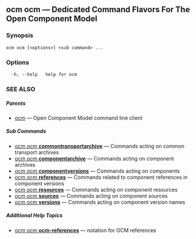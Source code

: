## ocm ocm &mdash; Dedicated Command Flavors For The Open Component Model

### Synopsis

```
ocm ocm [<options>] <sub command> ...
```

### Options

```
  -h, --help   help for ocm
```

### SEE ALSO

##### Parents

* [ocm](ocm.md)	 &mdash; Open Component Model command line client


##### Sub Commands

* [ocm ocm <b>commontransportarchive</b>](ocm_ocm_commontransportarchive.md)	 &mdash; Commands acting on common transport archives
* [ocm ocm <b>componentarchive</b>](ocm_ocm_componentarchive.md)	 &mdash; Commands acting on component archives
* [ocm ocm <b>componentversions</b>](ocm_ocm_componentversions.md)	 &mdash; Commands acting on components
* [ocm ocm <b>references</b>](ocm_ocm_references.md)	 &mdash; Commands related to component references in component versions
* [ocm ocm <b>resources</b>](ocm_ocm_resources.md)	 &mdash; Commands acting on component resources
* [ocm ocm <b>sources</b>](ocm_ocm_sources.md)	 &mdash; Commands acting on component sources
* [ocm ocm <b>versions</b>](ocm_ocm_versions.md)	 &mdash; Commands acting on component version names



##### Additional Help Topics

* [ocm ocm <b>ocm-references</b>](ocm_ocm_ocm-references.md)	 &mdash; notation for OCM references

